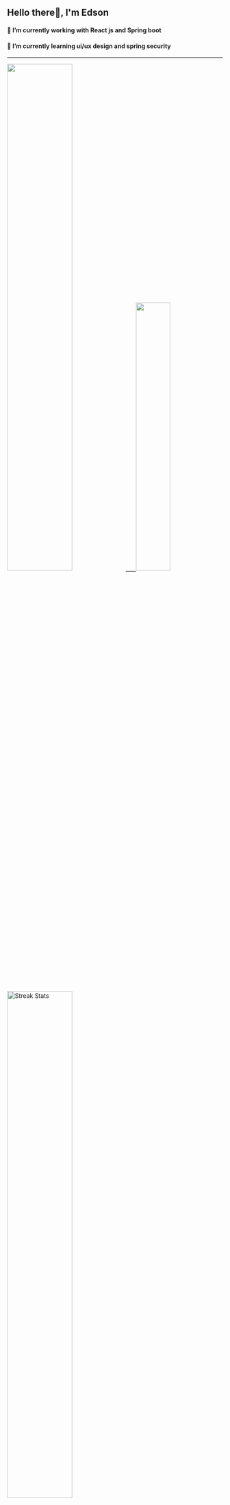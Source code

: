 
## Hello there👋, I'm Edson 

#### 🔭 I’m currently working with React js and Spring boot 
#### 🌱 I’m currently learning ui/ux design and spring security
---
    
  

 <p align="left">
  <a href="https://github.com/EdsonNhancale">
  <img width=55% src="https://github-readme-stats.vercel.app/api?username=EdsonNhancale&show_icons=true&theme=dracula&include_all_commits=true&count_private=true"/>&nbsp;&nbsp;&nbsp;&nbsp;&nbsp;
  <img  width=40% src="https://github-readme-stats.vercel.app/api/top-langs/?username=EdsonNhancale&layout=compact&langs_count=7&theme=dracula"/>
</p>

  <p align="left">
    <a href="https://github.com/EdsonNhancale"><img width=55% alt="Streak Stats" src="https://github-readme-streak-stats.herokuapp.com/?user=EdsonNhancale&theme=dracula"/></a>
   </p>

 
 <!--START_SECTION:waka-->

```txt
From: 16 November 2022 - To: 19 March 2024

Total Time: 848 hrs 47 mins

JavaScript        416 hrs 29 mins ████████████▒░░░░░░░░░░░░   49.07 %
TypeScript        319 hrs 47 mins █████████▒░░░░░░░░░░░░░░░   37.68 %
JSON              39 hrs 8 mins   █░░░░░░░░░░░░░░░░░░░░░░░░   04.61 %
Dart              14 hrs 23 mins  ▒░░░░░░░░░░░░░░░░░░░░░░░░   01.70 %
Other             13 hrs 1 min    ▒░░░░░░░░░░░░░░░░░░░░░░░░   01.53 %
```

<!--END_SECTION:waka-->

<div> 
  <a href="www.linkedin.com/in/edson-nhancale-7849781a6" target="_blank"><img src="https://img.shields.io/badge/-LinkedIn-%230077B5?style=for-the-badge&logo=linkedin&logoColor=white" target="_blank"></a> 

</div>

